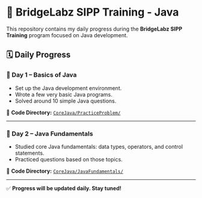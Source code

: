 # 🌉 BridgeLabz SIPP Training - Java

This repository contains my daily progress during the **BridgeLabz SIPP Training** program focused on Java development.

## 🗓️ Daily Progress

### 📅 Day 1 – Basics of Java
- Set up the Java development environment.
- Wrote a few very basic Java programs.
- Solved around 10 simple Java questions.

📁 **Code Directory:** [`CoreJava/PracticeProblem/`](./CoreJava/PracticeProblem/)

---

### 📅 Day 2 – Java Fundamentals
- Studied core Java fundamentals: data types, operators, and control statements.
- Practiced questions based on those topics.

📁 **Code Directory:** [`CoreJava/JavaFundamentals/`](./CoreJava/JavaFundamentals/)

---

✅ **Progress will be updated daily. Stay tuned!**
